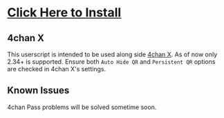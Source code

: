 # [Click Here to Install](https://github.com/ahodesuka/4chan-Style-Script/raw/stable/4chanSS.user.js)

## 4chan X
This userscript is intended to be used along side [4chan X](http://mayhemydg.github.com/4chan-x/).  As of now only 2.34+ is supported.
Ensure both `Auto Hide QR` and `Persistent QR` options are checked in 4chan X's settings.

## Known Issues
4chan Pass problems will be solved sometime soon.
